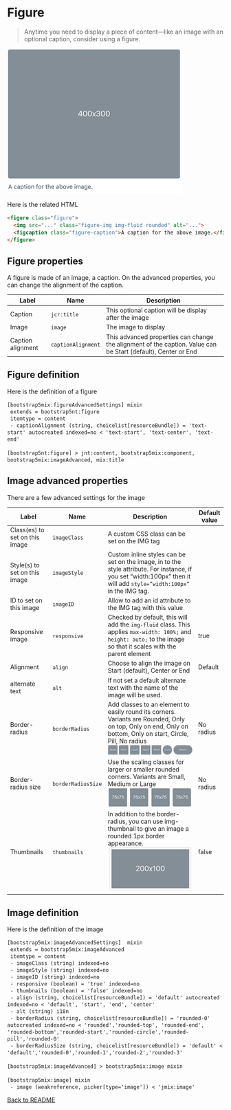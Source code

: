 # Figure

> Anytime you need to display a piece of content—like an image with an optional caption, consider using a figure.

![alt_text](../images/figure.png "Figure" )

Here is the related HTML

````html
<figure class="figure">
  <img src="..." class="figure-img img-fluid rounded" alt="...">
  <figcaption class="figure-caption">A caption for the above image.</figcaption>
</figure>
````
## Figure properties

A figure is made of an image, a caption.
On the advanced properties, you can change the alignment of the caption.

| Label | Name | Description |
| --- | --- | --- |
| Caption |`jcr:title`|  This optional caption will be display after the image|
| Image |`image`| The image to display|
| Caption alignment |`captionAlignment`| This advanced properties can change the alignment of the caption. Value can be Start (default), Center or End|

## Figure definition

Here is the definition of a figure

```cnd
[bootstrap5mix:figureAdvancedSettings] mixin
 extends = bootstrap5nt:figure
 itemtype = content
 - captionAlignment (string, choicelist[resourceBundle]) = 'text-start' autocreated indexed=no < 'text-start', 'text-center', 'text-end'

[bootstrap5nt:figure] > jnt:content, bootstrap5mix:component, bootstrap5mix:imageAdvanced, mix:title
```

## Image advanced properties
There are a few advanced settings for the image

| Label | Name | Description | Default value |
| --- | --- | --- | --- |
| Class(es) to set on this image | `imageClass`|  A custom CSS class can be set on the IMG tag| | 
| Style(s) to set on this image | `imageStyle`|  Custom inline styles can be set on the image, in to the style attribute. For instance, if you set “width:100px” then it will add `style=”width:100px”` in the IMG tag. | | 
| ID to set on this image | `imageID`|  Allow to add an id attribute to the IMG tag with this value | | 
| Responsive image | `responsive`|  Checked by default, this will add the `img-fluid` class. This applies `max-width: 100%;` and `height: auto;` to the image so that it scales with the parent element | true |
| Alignment | `align`|  Choose to align the image on Start (default), Center or End | Default | 
| alternate text | `alt`|  If not set a default alternate text with the name of the image will be used.| | 
| Border-radius | `borderRadius`|  Add classes to an element to easily round its corners. Variants are Rounded, Only on top, Only on end, Only on bottom, Only on start, Circle, Pill, No radius <br /> ![alt_text](images/border-radius.png "Radius" ) | No radius | 
| Border-radius size | `borderRadiusSize`|  Use the scaling classes for larger or smaller rounded corners. Variants are Small, Medium or Large<br /> ![alt_text](images/border-radius-size.png "Size" ) | No radius | 
| Thumbnails | `thumbnails`|  In addition to the border-radius, you can use img-thumbnail to give an image a rounded 1px border appearance. <br /> ![alt_text](images/image-thumbnail.png "Thumbnails" ) | false | 

## Image definition

Here is the definition of the image

```cnd
[bootstrap5mix:imageAdvancedSettings]  mixin
 extends = bootstrap5mix:imageAdvanced
 itemtype = content
 - imageClass (string) indexed=no
 - imageStyle (string) indexed=no
 - imageID (string) indexed=no
 - responsive (boolean) = 'true' indexed=no
 - thumbnails (boolean) = 'false' indexed=no
 - align (string, choicelist[resourceBundle]) = 'default' autocreated indexed=no < 'default', 'start', 'end', 'center'
 - alt (string) i18n
 - borderRadius (string, choicelist[resourceBundle]) = 'rounded-0' autocreated indexed=no < 'rounded','rounded-top', 'rounded-end', 'rounded-bottom','rounded-start','rounded-circle','rounded-pill','rounded-0'
 - borderRadiusSize (string, choicelist[resourceBundle]) = 'default' < 'default','rounded-0','rounded-1','rounded-2','rounded-3'

[bootstrap5mix:imageAdvanced] > bootstrap5mix:image mixin

[bootstrap5mix:image] mixin
 - image (weakreference, picker[type='image']) < 'jmix:image'
```
[Back to README](../README.md)

